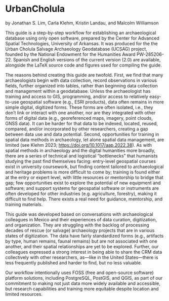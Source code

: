 # UrbanCholula

by Jonathan S. Lim, Carla Klehm, Kristin Landau, and Malcolm Williamson

This guide is a step-by-step workflow for establishing an archaeological database using only open software, prepared by the Center for Advanced Spatial Technologies, University of Arkansas. It was produced for the the Urban Cholula Salvage Archaeology Geodatabase (UCSAG) project, founded by the National Endowment for the Humanities Award PW-285206-22. Spanish and English versions of the current version (2.0) are available, alongside the LaTeX source code and figures used for compiling the guide.

The reasons behind creating this guide are twofold. First, we find that many archaeologists begin with data collection, record observations in various fields, further organized into tables, rather than beginning data collection and management within a geodatabase. Unless the archaeologist has training and access to GIS, programming, and/or access to relatively easy-to-use geospatial software (e.g., ESRI products), data often remains in more simple digital, digitized forms. These forms are often isolated, i.e., they don’t link or interact with one another, nor are they integrated with other forms of digital data (e.g., georeferenced maps, imagery, point clouds, GNSS data). It can be harder for that data to be indexed, located, reused, compared, and/or incorporated by other researchers, creating a gap between data use and data potential. Second, opportunities for training in spatial data methods in archaeology, let alone spatial data management, are limited (see Klehm 2023; https://doi.org/10.1017/aap.2022.38). As with spatial methods in archaeology and the digital humanities more broadly, there are a series of technical and logistical “bottlenecks” that humanists studying the past find themselves facing: entry-level geospatial courses exist in university coursework, but finding content tailored to archaeological and heritage problems is more difficult to come by; training is found either at the entry or expert level, with little resources or mentorship to bridge that gap; few opportunities exist to explore the potential of new equipment and software; and support systems for geospatial software or instruments are often developed for other industries (e.g. agriculture, forestry), making it difficult to find help. There exists a real need for guidance, mentorship, and training materials.

This guide was developed based on conversations with archaeological colleagues in Mexico and their experiences of data curation, digitization, and organization. They are struggling with the backlog of processing decades of rescue (or salvage) archaeology projects that are in various states of digitization. The data have fairly standardized forms (e.g., artifacts by type, human remains, faunal remains) but are not associated with one another, and their spatial relationships are yet to be explored. Further, our colleagues expressed a strong interest in being able to share the CRM data collectively with other researchers, as—like in the United States—there is less frequently published and harder to find, but no less valuable.

Our workflow intentionally uses FOSS (free and open-source software) platform solutions, including PostgreSQL, PostGIS, and QGIS, as part of our commitment to making not just data more widely available and accessible, but research capabilities and training more equitable despite location and limited resources.
